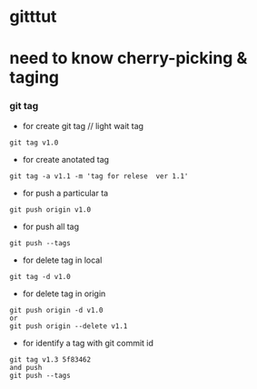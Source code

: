 # gitttut
# need to know cherry-picking & taging 
### git tag 

- for create git tag // light wait tag 
```
git tag v1.0
```
- for create anotated tag 
```
git tag -a v1.1 -m 'tag for relese  ver 1.1'
```
- for push a particular ta 
```
git push origin v1.0
``` 
- for push all tag
```
git push --tags
```

- for delete tag in local
```
git tag -d v1.0
```
- for delete tag in origin 
```
git push origin -d v1.0
or 
git push origin --delete v1.1
```
- for identify a tag with git commit id 
```
git tag v1.3 5f83462
and push 
git push --tags
```


